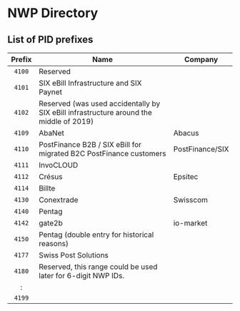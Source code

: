 # NWP Directory

## List of PID prefixes

| Prefix | Name        | Company |
|:------:|-------------|---------|
| `4100` | Reserved    | |
| `4101` | SIX eBill Infrastructure and SIX Paynet  | |
| `4102` | Reserved (was used accidentally by SIX eBill infrastructure around the middle of 2019)    | |
| `4109` | AbaNet      | Abacus |
| `4110` | PostFinance B2B / SIX eBill for migrated B2C PostFinance customers | PostFinance/SIX |
| `4111` | InvoCLOUD   | |
| `4112` | Crésus      | Epsitec |
| `4114` | Billte      | |
| `4130` | Conextrade  | Swisscom |
| `4140` | Pentag      | |
| `4142` | gate2b      | io-market |
| `4150` | Pentag (double entry for historical reasons) | |
| `4177` | Swiss Post Solutions | |
| `4180` | Reserved, this range could be used later for 6-digit NWP IDs.    | |
|   :    | | |
| `4199` | | |
